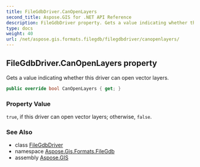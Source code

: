 ```yaml
---
title: FileGdbDriver.CanOpenLayers
second_title: Aspose.GIS for .NET API Reference
description: FileGdbDriver property. Gets a value indicating whether this driver can open vector layers
type: docs
weight: 40
url: /net/aspose.gis.formats.filegdb/filegdbdriver/canopenlayers/
---
```

## FileGdbDriver.CanOpenLayers property

Gets a value indicating whether this driver can open vector layers.

```csharp
public override bool CanOpenLayers { get; }
```

### Property Value

`true`, if this driver can open vector layers; otherwise, `false`.

### See Also

* class [FileGdbDriver](../)
* namespace [Aspose.Gis.Formats.FileGdb](../../filegdbdriver/)
* assembly [Aspose.GIS](../../../)


